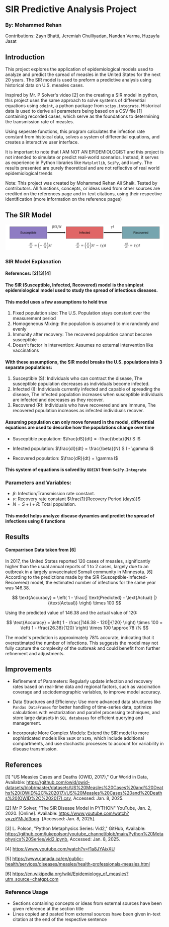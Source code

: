 # SIR Predictive Analysis Project
### By: Mohammed Rehan
Contributions: Zayn Bhatti, Jeremiah Chulliyadan, Nandan Varma, Huzayfa Jasat

## Introduction
This project explores the application of epidemiological models used to analyze and predict the spread of measles in the United States for the next 20 years. The SIR model is used to preform a predictive analysis using historical data on U.S. measles cases.

Inspired by Mr. P Solver's video $[2]$ on the creating a SIR model in python, this project uses the same approach to solve systems of differential equations using `odeint`, a python package from `scipy.integrate`. Historical data is used to derive all perameters being based on a CSV file $[1]$ containing recorded cases, which serve as the foundations to determining the transmission rate of measles.

Using seperate functions, this program calculates the infection rate constant from histoical data, solves a system of differential equations, and creates a interactive user interface.

It is important to note that I AM NOT AN EPIDEMIOLOGIST and this project is not intended to simulate or predict real-world scenarios. Instead, it serves as experience in Python libraries like `Matplotlib`, `SciPy`, and `NumPy`. The results presented are purely theoretical and are not reflective of real world epidemiological trends

Note: This project was created by Mohammed Rehan Ali Shaik. Tested by contributors. All functions, concepts, or ideas used from other sources are credited on the references page and in-text citations, using their respective identification (more information on the reference pages)

## The SIR Model
<img src='SIR Image.PNG'>

### SIR Model Explanation
#### References: $[2][3][4]$

#### The SIR (Susceptible, Infected, Recovered) model is the simplest epidemiological model used to study the spread of infectious diseases.
#### This model uses a few assumptions to hold true
1. Fixed population size: The U.S. Population stays constant over the measurement period
2. Homogeneous Mixing: the population is assumed to mix randomly and evenly
3. Immunity after recovery: The recovered population cannot become susceptible
4. Doesn't factor  in intervention: Assumes no external intervention like vaccinations

#### With these assumptions, the SIR model breaks the U.S. populations into 3 separate populations:
1. Susceptible (S): Individuals who can contract the disease, The susceptible population decreases as individuals become infected.
2. Infected (I): Individuals currently infected and capable of spreading the disease, The infected population increases when susceptible individuals are infected and decreases as they recover.
3. Recovered (R): Individuals who have recovered and are immune, The recovered population increases as infected individuals recover.

#### Assuming population can only move forward in the model, differential equations are used to describe how the populations change over time

- Susceptible population:
  $\frac{dS}{dt} = -\frac{\beta}{N} S I$


- Infected population: $\frac{dI}{dt} = \frac{\beta}{N} S I - \gamma I$

- Recovered population:
  $\frac{dR}{dt} = \gamma I$


#### This system of equations is solved by `ODEINT` from `SciPy.Integrate`

### Parameters and Variables:
- $\beta$: Infection/Transmission rate constant.
- $\gamma$: Recovery rate constant $\frac{1}{Recovery Period (days)}$
- $N = S + I + R$: Total population.

#### This model helps analyze disease dynamics and predict the spread of infections using 8 functions

## Results
#### Comparrison Data taken from $[6]$
In 2017, the United States reported 120 cases of measles, significantly higher than the usual annual reports of 1 to 2 cases, largely due to an outbreak in a largely unvaccinated Somali community in Minnesota. $[6]$ According to the predictions made by the SIR (Susceptible-Infected-Recovered) model, the estimated number of infections for the same year was 146.38.

$$
\text{Accuracy} = \left( 1 - \frac{| \text{Predicted} - \text{Actual} |}{\text{Actual}} \right) \times 100
$$

Using the predicted value of 146.38 and the actual value of 120:

$$
\text{Accuracy} = \left( 1 - \frac{|146.38 - 120|}{120} \right) \times 100 = \left( 1 - \frac{26.38}{120} \right) \times 100 \approx 78 \%
$$

The model's prediction is approximately 78% accurate, indicating that it overestimated the number of infections. This suggests the model may not fully capture the complexity of the outbreak and could benefit from further refinement and adjustments.

## Improvements

- Refinement of Parameters: Regularly update infection and recovery rates based on real-time data and regional factors, such as vaccination coverage and sociodemographic variables, to improve model accuracy.

- Data Structures and Efficiency: Use more advanced data structures like `Pandas DataFrames` for better handling of time-series data, optimize calculations with vectorization and parallel processing techniques, and store large datasets in `SQL databases` for efficient querying and management.

- Incorporate More Complex Models: Extend the SIR model to more sophisticated models like `SEIR` or `SIRS`, which include additional compartments, and use stochastic processes to account for variability in disease transmission.

## References
[1] "US Measles Cases and Deaths (OWID, 2017)," Our World in Data, Available: https://github.com/owid/owid-datasets/blob/master/datasets/US%20Measles%20Cases%20and%20Deaths%20(OWID%2C%202017)/US%20Measles%20Cases%20and%20Deaths%20(OWID%2C%202017).csv, Accessed: Jan. 8, 2025.

[2] Mr P Solver, "The SIR Disease Model in PYTHON" YouTube, Jan. 2, 2020. [Online]. Available: https://www.youtube.com/watch?v=zpYMiJd3pqg. [Accessed: Jan. 8, 2025].

[3] L. Polson, "Python Metaphysics Series: Vid2," GitHub, Available: https://github.com/lukepolson/youtube_channel/blob/main/Python%20Metaphysics%20Series/vid2.ipynb, Accessed: Jan. 8, 2025.

[4] https://www.youtube.com/watch?v=f1a8JYAixXU

[5] https://www.canada.ca/en/public-health/services/diseases/measles/health-professionals-measles.html

[6] https://en.wikipedia.org/wiki/Epidemiology_of_measles?utm_source=chatgpt.com

### Reference Usage

- Sections containing concepts or ideas from external sources have been given reference at the section title
- Lines copied and pasted from external sources have been given in-text citation at the end of the respective sentence





